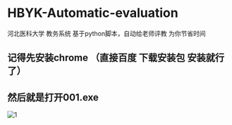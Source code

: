 # HBYK-Automatic-evaluation
河北医科大学 教务系统 基于python脚本，自动给老师评教  为你节省时间
## 记得先安装chrome （直接百度 下载安装包 安装就行了）
## 然后就是打开001.exe

![1](https://tu.eagleye.top/images/2021/03/14/image.png)
